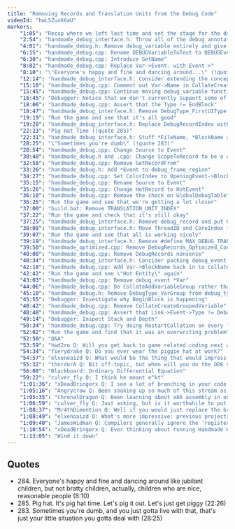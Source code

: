 ```yaml
---
title: "Removing Records and Translation Units from the Debug Code"
videoId: "hwLSZuxK6aU"
markers:
    "1:05": "Recap where we left last time and set the stage for the day"
    "2:54": "handmade_debug_interface.h: Throw all of the debug annotation code into this new header file"
    "4:01": "handmade_debug.h: Remove debug_variable entirely and give its functionality to debug_event"
    "6:15": "handmade_debug.cpp: Rename DEBUGVariableToText to DEBUGEventToText"
    "6:30": "handmade_debug.cpp: Introduce GetName"
    "8:02": "handmade_debug.cpp: Replace Var->Event. with Event->"
    "8:10": "\"Everyone's happy and fine and dancing around...\" (!quote 284)"
    "12:14": "handmade_debug_interface.h: Consider extending the concept of debug_event to support an additional Name and stop storing DebugRecordIndex"
    "15:10": "handmade_debug.cpp: Comment out Var->Name in CollateCreateVariable and ZeroStruct *Var"
    "15:45": "handmade_debug.cpp: Continue moving debug_variable functionality to debug_event"
    "16:45": "Debugger: Notice that we don't currently support some of the DebugTypes"
    "18:06": "handmade_debug.cpp: Assert that the Type != EndBlock"
    "18:47": "handmade_debug_interface.h: Remove DebugType_FirstUIType from debug_type"
    "19:19": "Run the game and see that it's all good"
    "19:28": "handmade_debug_interface.h: Replace DebugRecordIndex with *Name and remove TranslationUnit from debug_event"
    "22:23": "Pig Hat Time (!quote 285)"
    "22:31": "handmade_debug_interface.h: Stuff *FileName, *BlockName and LineNumber into debug_event and remove the concept of debug_record"
    "28:25": "\"Sometimes you're dumb\" (!quote 283)"
    "28:54": "handmade_debug.cpp: Change Source to Event"
    "30:40": "handmade_debug.h and .cpp: Change ScopeToRecord to be a char and change how it is used in DebugType_EndBlock"
    "32:58": "handmade_debug.cpp: Remove GetRecordFrom"
    "33:26": "handmade_debug.h: Add *Event to debug_frame_region"
    "34:27": "handmade_debug.cpp: Set ColorIndex to OpeningEvent->BlockName"
    "35:15": "handmade_debug.cpp: Rename Source to Event"
    "35:26": "handmade_debug.cpp: Change HotRecord to HotEvent"
    "36:10": "handmade_debug.cpp: Remove the check on GlobalDebugTable"
    "36:25": "Run the game and see that we're getting a lot closer"
    "37:00": "build.bat: Remove TRANSLATION_UNIT_INDEX"
    "37:22": "Run the game and check that it's still okay"
    "37:25": "handmade_debug_interface.h: Remove debug_record and put GetController back into handmade_platform.h"
    "38:08": "handmade_debug_interface.h: Move ThreadID and CoreIndex from threadid_coreindex to debug_event"
    "39:07": "Run the game and see that all is working nicely"
    "39:19": "handmade_debug_interface.h: Remove #define MAX_DEBUG_TRANSLATION_UNITS"
    "39:50": "handmade_optimized.cpp: Remove DebugRecords_Optimized_Count"
    "40:08": "handmade_debug.cpp: Remove DebugRecords nonsense"
    "40:34": "handmade_debug_interface.h: Consider packing debug_event a little more"
    "42:18": "handmade_debug.cpp: Add Var->BlockName back in to CollateCreateVariable"
    "42:42": "Run the game and see \"Hot Entity\" again"
    "43:03": "handmade_debug.cpp: Remove debug_event *Var"
    "44:06": "handmade_debug.cpp: Do CollateAddVariableGroup rather than CollateCreateGroupedVariable"
    "45:10": "handmade_debug.h: Remove DebugType_VarGroup from debug_type and call it OpenDataBlock everywhere"
    "45:55": "Debugger: Investigate why BeginBlock is happening"
    "48:42": "handmade_debug.cpp: Remove CollateCreateGroupedVariable"
    "48:48": "handmade_debug.cpp: Assert that Link->Event->Type != DebugType_BeginBlock in CollateAddVariableToGroup"
    "49:14": "Debugger: Inspect Stack and Depth"
    "50:34": "handmade_debug.cpp: Try doing RestartCollation on every frame"
    "52:02": "Run the game and find that it was an overwriting problem"
    "52:50": "Q&A"
    "53:59": "hwd2ro Q: Will you get back to game related coding next week?"
    "54:34": "fierydrake Q: Do you ever wear the piggie hat at work?"
    "54:57": "elxenoaizd Q: What would be the thing that would impress you on a programmer's resume?"
    "55:32": "thordurA Q: Bit off-topic, but when will you do the ODE stuff?"
    "56:08": "Blackboard: Ordinary Differential Equation"
    "59:22": "culver_fly Q: I think he meant e^kt"
    "1:01:36": "xDeadBringerx Q: I see a lot of branching in your code. Aren't you trashing the caches and the branch predictor?"
    "1:05:16": "Angrycrow Q: Been soaking up so much of this stream as I catch up. I realized that I'm writing the usage code first nowadays. It's really streamlined my implementation brain. Just wanted to say thanks. Debate was great too"
    "1:05:35": "ChronalDragon Q: Been learning about x86 assembly in one of my CS classes. Is there any way to force the compiler to use a register for a certain variable instead of a place on the stack?"
    "1:06:59": "culver_fly Q: Just asking, but is it worthwhile to put so much effort on the debug system at this stage? There's a lot of things you're doing right now that I'm not sure how it will help in the future (maybe just because I have never programmed games before), but if I as a newbie game programmer were to work on this, do you suggest going as far as you're going right now or proceed on the gaming part to see what I need first before doing it?"
    "1:08:37": "Mr4thDimention Q: Well if you would just replace the branches with polymorphism..."
    "1:08:49": "elxenoaizd Q: What's more impressive: previous projects + practical experience vs college degree?"
    "1:09:40": "JamesWidman Q: Compilers generally ignore the 'register' keyword"
    "1:10:54": "xDeadBringerx Q: Ever thinking about running Handmade Hero through cachegrind?"
    "1:13:05": "Wind it down"
---
```

    
## Quotes

* 284\. Everyone's happy and fine and dancing around like jubilant children, but not bratty children, actually, children who are nice, reasonable people (8:10)
* 285\. Pig hat. It's pig hat time. Let's pig it out. Let's just get piggy (22:26)
* 283\. Sometimes you're dumb, and you just gotta live with that, that's just your little situation you gotta deal with (28:25)
